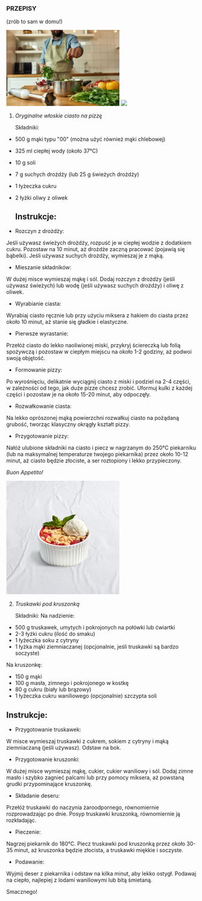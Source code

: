 ### PRZEPISY
(zrób to sam w domu!)

<img src = "img.przepisy/3593067-Gotowanie-w-domu-staje-sie-czyms-wiecej-niz-tylko-przygotowywaniem-posilkow.webp" width = 300>

<img src = "img.przepisy/97E88D25-32FE-4CE2-9B28-0E724AC33BAA.jpg.avif" width = 300>

1. *Oryginalne włoskie ciasto na pizzę*

   Składniki:
   
- 500 g mąki typu "00" (można użyć również mąki chlebowej)
- 325 ml ciepłej wody (około 37°C)
- 10 g soli
- 7 g suchych drożdży (lub 25 g świeżych drożdży) 
- 1 łyżeczka cukru
- 2 łyżki oliwy z oliwek

  ## Instrukcje:
- Rozczyn z drożdży:

Jeśli używasz świeżych drożdży, rozpuść je w ciepłej wodzie z dodatkiem cukru. Pozostaw na 10 minut, aż drożdże zaczną pracować (pojawią się bąbelki).
Jeśli używasz suchych drożdży, wymieszaj je z mąką.

- Mieszanie składników:

W dużej misce wymieszaj mąkę i sól.
Dodaj rozczyn z drożdży (jeśli używasz świeżych) lub wodę (jeśli używasz suchych drożdży) i oliwę z oliwek.

- Wyrabianie ciasta:

Wyrabiaj ciasto ręcznie lub przy użyciu miksera z hakiem do ciasta przez około 10 minut, aż stanie się gładkie i elastyczne.

- Pierwsze wyrastanie:

Przełóż ciasto do lekko naoliwionej miski, przykryj ściereczką lub folią spożywczą i pozostaw w ciepłym miejscu na około 1-2 godziny, aż podwoi swoją objętość.

- Formowanie pizzy:

Po wyrośnięciu, delikatnie wyciągnij ciasto z miski i podziel na 2-4 części, w zależności od tego, jak duże pizze chcesz zrobić.
Uformuj kulki z każdej części i pozostaw je na około 15-20 minut, aby odpoczęły.

- Rozwałkowanie ciasta:

Na lekko oprószonej mąką powierzchni rozwałkuj ciasto na pożądaną grubość, tworząc klasyczny okrągły kształt pizzy.

- Przygotowanie pizzy:

Nałóż ulubione składniki na ciasto i piecz w nagrzanym do 250°C piekarniku (lub na maksymalnej temperaturze twojego piekarnika) przez około 10-12 minut, aż ciasto będzie złociste, a ser roztopiony i lekko przypieczony.

*Buon Appetito!*

<img src = "img.przepisy/deser_truskawki_1000x1000.jpg" width = 300>

2. *Truskawki pod kruszonką*

   Składniki:
Na nadzienie:

- 500 g truskawek, umytych i pokrojonych na połówki lub ćwiartki
- 2-3 łyżki cukru (ilość do smaku)
- 1 łyżeczka soku z cytryny
- 1 łyżka mąki ziemniaczanej (opcjonalnie, jeśli truskawki są bardzo soczyste)

Na kruszonkę:

- 150 g mąki
- 100 g masła, zimnego i pokrojonego w kostkę
- 80 g cukru (biały lub brązowy)
- 1 łyżeczka cukru waniliowego (opcjonalnie)
szczypta soli

## Instrukcje:

- Przygotowanie truskawek:

W misce wymieszaj truskawki z cukrem, sokiem z cytryny i mąką ziemniaczaną (jeśli używasz). Odstaw na bok.

- Przygotowanie kruszonki:

W dużej misce wymieszaj mąkę, cukier, cukier waniliowy i sól.
Dodaj zimne masło i szybko zagnieć palcami lub przy pomocy miksera, aż powstaną grudki przypominające kruszonkę.

- Składanie deseru:

Przełóż truskawki do naczynia żaroodpornego, równomiernie rozprowadzając po dnie.
Posyp truskawki kruszonką, równomiernie ją rozkładając.

- Pieczenie:

Nagrzej piekarnik do 180°C.
Piecz truskawki pod kruszonką przez około 30-35 minut, aż kruszonka będzie złocista, a truskawki miękkie i soczyste.

- Podawanie:

Wyjmij deser z piekarnika i odstaw na kilka minut, aby lekko ostygł.
Podawaj na ciepło, najlepiej z lodami waniliowymi lub bitą śmietaną.

Smacznego!


